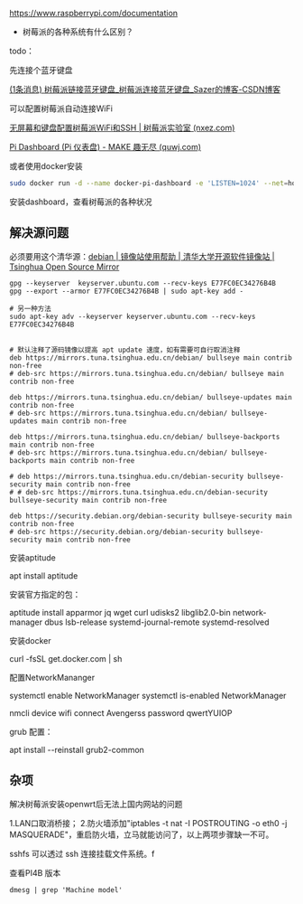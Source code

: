 https://www.raspberrypi.com/documentation

* 树莓派的各种系统有什么区别？

todo：

先连接个蓝牙键盘

[(1条消息) 树莓派链接蓝牙键盘_树莓派连接蓝牙键盘_Sazer的博客-CSDN博客](https://blog.csdn.net/Sazer/article/details/123462740)

可以配置树莓派自动连接WiFi

[无屏幕和键盘配置树莓派WiFi和SSH | 树莓派实验室 (nxez.com)](https://shumeipai.nxez.com/2017/09/13/raspberry-pi-network-configuration-before-boot.html)

[Pi Dashboard (Pi 仪表盘) - MAKE 趣无尽 (quwj.com)](https://make.quwj.com/project/10)

或者使用docker安装

```bash
sudo docker run -d --name docker-pi-dashboard -e 'LISTEN=1024' --net=host ecat/docker-pi-dashboard
```

安装dashboard，查看树莓派的各种状况


## 解决源问题


必须要用这个清华源：[debian | 镜像站使用帮助 | 清华大学开源软件镜像站 | Tsinghua Open Source Mirror](https://mirrors.tuna.tsinghua.edu.cn/help/debian/)


```
gpg --keyserver  keyserver.ubuntu.com --recv-keys E77FC0EC34276B4B
gpg --export --armor E77FC0EC34276B4B | sudo apt-key add -

# 另一种方法
sudo apt-key adv --keyserver keyserver.ubuntu.com --recv-keys E77FC0EC34276B4B


```


```
# 默认注释了源码镜像以提高 apt update 速度，如有需要可自行取消注释
deb https://mirrors.tuna.tsinghua.edu.cn/debian/ bullseye main contrib non-free
# deb-src https://mirrors.tuna.tsinghua.edu.cn/debian/ bullseye main contrib non-free

deb https://mirrors.tuna.tsinghua.edu.cn/debian/ bullseye-updates main contrib non-free
# deb-src https://mirrors.tuna.tsinghua.edu.cn/debian/ bullseye-updates main contrib non-free

deb https://mirrors.tuna.tsinghua.edu.cn/debian/ bullseye-backports main contrib non-free
# deb-src https://mirrors.tuna.tsinghua.edu.cn/debian/ bullseye-backports main contrib non-free

# deb https://mirrors.tuna.tsinghua.edu.cn/debian-security bullseye-security main contrib non-free
# # deb-src https://mirrors.tuna.tsinghua.edu.cn/debian-security bullseye-security main contrib non-free

deb https://security.debian.org/debian-security bullseye-security main contrib non-free
# deb-src https://security.debian.org/debian-security bullseye-security main contrib non-free
```


安装aptitude

apt install aptitude


安装官方指定的包：

aptitude install apparmor jq wget curl udisks2 libglib2.0-bin network-manager dbus lsb-release systemd-journal-remote systemd-resolved 


安装docker 

curl -fsSL get.docker.com | sh


配置NetworkMananger

systemctl enable NetworkManager
systemctl is-enabled NetworkManager

nmcli device wifi connect Avengerss password qwertYUIOP


grub 配置：

apt install --reinstall grub2-common


## 杂项


解决树莓派安装openwrt后无法上国内网站的问题

1.LAN口取消桥接；
2.防火墙添加"iptables -t nat -I POSTROUTING -o eth0 -j MASQUERADE"，重启防火墙，立马就能访问了，以上两项步骤缺一不可。


sshfs 可以透过 ssh 连接挂载文件系统。f


查看PI4B 版本

```shell
dmesg | grep 'Machine model'
```

